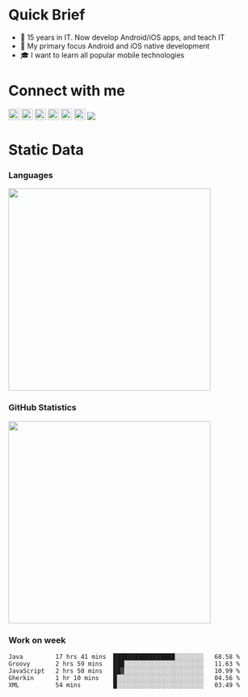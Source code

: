 # Quick Brief

- 🌱 15 years in IT. Now develop Android/iOS apps, and teach IT
- 🎯 My primary focus Android and iOS native development
- 🎓 I want to learn all popular mobile technologies

# Connect with me

[<img width="22px" src="https://cdn.jsdelivr.net/npm/simple-icons@v3/icons/telegram.svg">](https://t.me/itlavs)
[<img width="22px" src="https://cdn.jsdelivr.net/npm/simple-icons@v3/icons/facebook.svg">](https://facebook.com/itlavs)
[<img width="22px" src="https://cdn.jsdelivr.net/npm/simple-icons@v3/icons/vk.svg">](hhttps://vk.com/itlavs)
[<img width="22px" src="https://cdn.jsdelivr.net/npm/simple-icons@v3/icons/instagram.svg">](https://www.instagram.com/itlavs)
[<img width="22px" src="https://cdn.jsdelivr.net/npm/simple-icons@v3/icons/habr.svg">](https://habr.com/ru/users/lavs/posts/)
[<img width="22px" src="https://cdn.jsdelivr.net/npm/simple-icons@v3/icons/mail-dot-ru.svg">](mailto:lavrov-sergey@yandex.ru)
![](https://visitor-badge.glitch.me/badge?page_id=itlavs)

# Static Data


### Languages

[<img src="https://github-readme-stats.vercel.app/api/top-langs/?username=itlavs&langs_count=8&layout=compact" width="400"/>](https://github-readme-stats.vercel.app/api/top-langs/?username=itlavs&langs_count=8&layout=compact)

### GitHub Statistics

[<img src="https://github-readme-stats.vercel.app/api?username=itlavs" width="400"/>](https://github-readme-stats.vercel.app/api?username=itlavs)

### Work on week

<!--START_SECTION:waka-->
```text
Java         17 hrs 41 mins  █████████████████░░░░░░░░   68.58 % 
Groovy       2 hrs 59 mins   ███░░░░░░░░░░░░░░░░░░░░░░   11.63 % 
JavaScript   2 hrs 50 mins   ██▓░░░░░░░░░░░░░░░░░░░░░░   10.99 % 
Gherkin      1 hr 10 mins    █░░░░░░░░░░░░░░░░░░░░░░░░   04.56 % 
XML          54 mins         █░░░░░░░░░░░░░░░░░░░░░░░░   03.49 % 
```
<!--END_SECTION:waka-->
